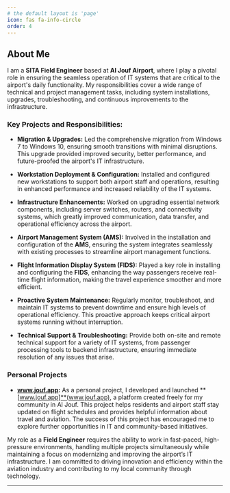 ```yaml
---
# the default layout is 'page'
icon: fas fa-info-circle
order: 4
---
```


## About Me

I am a **SITA Field Engineer** based at **Al Jouf Airport**, where I play a pivotal role in ensuring the seamless operation of IT systems that are critical to the airport's daily functionality. My responsibilities cover a wide range of technical and project management tasks, including system installations, upgrades, troubleshooting, and continuous improvements to the infrastructure.

### Key Projects and Responsibilities:

- **Migration & Upgrades:** Led the comprehensive migration from Windows 7 to Windows 10, ensuring smooth transitions with minimal disruptions. This upgrade provided improved security, better performance, and future-proofed the airport's IT infrastructure.
  
- **Workstation Deployment & Configuration:** Installed and configured new workstations to support both airport staff and operations, resulting in enhanced performance and increased reliability of the IT systems.

- **Infrastructure Enhancements:** Worked on upgrading essential network components, including server switches, routers, and connectivity systems, which greatly improved communication, data transfer, and operational efficiency across the airport.

- **Airport Management System (AMS):** Involved in the installation and configuration of the **AMS**, ensuring the system integrates seamlessly with existing processes to streamline airport management functions.

- **Flight Information Display System (FIDS):** Played a key role in installing and configuring the **FIDS**, enhancing the way passengers receive real-time flight information, making the travel experience smoother and more efficient.

- **Proactive System Maintenance:** Regularly monitor, troubleshoot, and maintain IT systems to prevent downtime and ensure high levels of operational efficiency. This proactive approach keeps critical airport systems running without interruption.

- **Technical Support & Troubleshooting:** Provide both on-site and remote technical support for a variety of IT systems, from passenger processing tools to backend infrastructure, ensuring immediate resolution of any issues that arise.

### Personal Projects

- **www.jouf.app:** As a personal project, I developed and launched **[www.jouf.app]**(www.jouf.app), a platform created freely for my community in Al Jouf. This project helps residents and airport staff stay updated on flight schedules and provides helpful information about travel and aviation. The success of this project has encouraged me to explore further opportunities in IT and community-based initiatives.

My role as a **Field Engineer** requires the ability to work in fast-paced, high-pressure environments, handling multiple projects simultaneously while maintaining a focus on modernizing and improving the airport’s IT infrastructure. I am committed to driving innovation and efficiency within the aviation industry and contributing to my local community through technology. 

---

